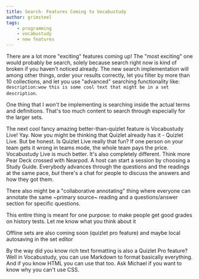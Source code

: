 ```yaml
---
title: Search- Features Coming to Vocabustudy
author: grimsteel
tags:
    - programming
    - vocabustudy
    - new features
---
```


There are a lot more "exciting" features coming up! The "most exciting" one would probably be search, solely because search right now is kind of broken if you haven't noticed already. The new search implementation will among other things, order your results correctly, let you filter by more than 10 collections, and let you use "advanced" searching functionality like: `description:wow this is some cool text that might be in a set description`.

One thing that I _won't_ be implementing is searching inside the actual terms and definitions. That's too much content to search through especially for the larger sets.

The next cool fancy amazing better-than-quizlet feature is Vocabustudy Live! Yay. Now you might be thinking that Quizlet already has it - Quizlet Live. But be honest. Is Quizlet Live really that fun? If one person on your team gets it wrong in teams mode, the whole team pays the price. Vocabustudy Live is much better. It's also completely different. Think more Pear Deck crossed with Nearpod. A host can start a session by choosing a Study Guide. Everybody advances through the questions and the readings at the same pace, *but* there's a chat for people to discuss the answers and how they got them.

There also might be a "collaborative annotating" thing where everyone can annotate the same ~primary source~ reading and a questions/answer section for specific questions.

This entire thing is meant for one purpose: to make people get good grades on history tests. Let me know what you think about it

Offline sets are also coming soon (quizlet pro feature) and maybe local autosaving in the set editor

By the way did you know rich text formatting is also a Quizlet Pro feature? Well in Vocabustudy, you can use Markdown to format basically everything. And if you know HTML you can use that too. Ask Michael if you want to know why you can't use CSS.
